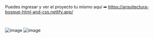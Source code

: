 Puedes ingresar y ver el proyecto tu mismo aquí ➡ https://arquitectura-bosque-html-and-css.netlify.app/

<br>

![image](https://github.com/user-attachments/assets/7217a27a-7a76-467a-bc0b-f543cb520124)
![image](https://github.com/user-attachments/assets/f5dc6810-848f-4323-86da-c27f0f526ab8)



